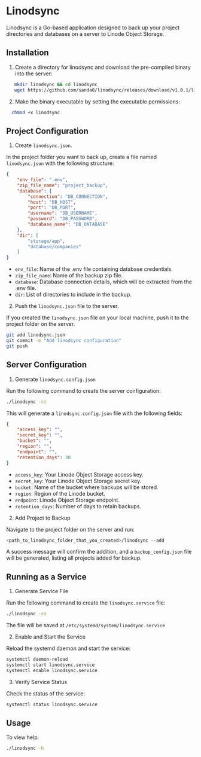# Linodsync
Linodsync is a Go-based application designed to back up your project directories and databases on a server to Linode Object Storage. 

## Installation
1. Create a directory for linodsync and download the pre-compiled binary into the server:
```bash
   mkdir linodsync && cd linodsync
   wget https://github.com/sanda0/linodsync/releases/download/v1.0.1/linodsync
```
2. Make the binary executable by setting the executable permissions:
```bash
  chmod +x linodsync
```

## Project Configuration

1. Create `linodsync.json`.

In the project folder you want to back up, create a file named `linodsync.json` with the following structure:
```json
{
    "env_file": ".env",
    "zip_file_name": "project_backup",
    "database": {
        "connection": "DB_CONNECTION",
        "host": "DB_HOST",
        "port": "DB_PORT",
        "username": "DB_USERNAME",
        "password": "DB_PASSWORD",
        "database_name": "DB_DATABASE"
    },
    "dir": [
        "storage/app",
        "database/companies"
    ]
}
```
- `env_file`: Name of the .env file containing database credentials.
- `zip_file_name`: Name of the backup zip file.
- `database`: Database connection details, which will be extracted from the .env file.
- `dir`: List of directories to include in the backup.

2. Push the `linodsync.json` file to the server.

If you created the `linodsync.json` file on your local machine, push it to the project folder on the server.
```bash
git add linodsync.json
git commit -m "Add linodsync configuration"
git push
```
## Server Configuration
1. Generate `linodsync.config.json`

Run the following command to create the server configuration:
```bash
./linodsync -cc
```
This will generate a `linodsync.config.json` file with the following fields:
```json
{
    "access_key": "",
    "secret_key": "",
    "bucket": "",
    "region": "",
    "endpoint": "",
    "retention_days": 30
}
```
- `access_key`: Your Linode Object Storage access key.
- `secret_key`: Your Linode Object Storage secret key.
- `bucket`: Name of the bucket where backups will be stored.
- `region`: Region of the Linode bucket.
- `endpoint`: Linode Object Storage endpoint.
- `retention_days`: Number of days to retain backups.

2. Add Project to Backup

Navigate to the project folder on the server and run:

```bash
<path_to_linodsync_folder_that_you_created>/linodsync --add
```
A success message will confirm the addition, and a `backup_config.json` file will be generated, listing all projects added for backup.

## Running as a Service
1. Generate Service File

Run the following command to create the `linodsync.service` file:
```bash
./linodsync -cs
```
The file will be saved at `/etc/systemd/system/linodsync.service`

2. Enable and Start the Service

Reload the systemd daemon and start the service:
```bash
systemctl daemon-reload
systemctl start linodsync.service
systemctl enable linodsync.service
```

3. Verify Service Status

Check the status of the service:
```bash
systemctl status linodsync.service
```

## Usage

To view help:

```bash
./linodsync -h
```
